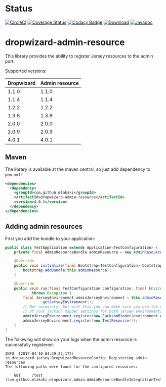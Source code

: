 # Status
[![CircleCI](https://circleci.com/gh/mtakaki/dropwizard-admin-resource/tree/master.svg?style=svg)](https://circleci.com/gh/mtakaki/dropwizard-admin-resource/tree/master)
[![Coverage Status](https://coveralls.io/repos/github/mtakaki/dropwizard-admin-resource/badge.svg?branch=master)](https://coveralls.io/github/mtakaki/dropwizard-admin-resource?branch=master)
[![Codacy Badge](https://api.codacy.com/project/badge/Grade/09d257c610bc4aff8022e86e7ab02f90)](https://www.codacy.com/app/mitsuotakaki/dropwizard-admin-resource?utm_source=github.com&amp;utm_medium=referral&amp;utm_content=mtakaki/dropwizard-admin-resource&amp;utm_campaign=Badge_Grade)
[![Download](https://maven-badges.herokuapp.com/maven-central/com.github.mtakaki/dropwizard-admin-resource/badge.svg)](https://maven-badges.herokuapp.com/maven-central/com.github.mtakaki/dropwizard-admin-resource)
[![Javadoc](http://javadoc.io/badge/com.github.mtakaki/dropwizard-admin-resource.svg)](http://www.javadoc.io/doc/com.github.mtakaki/dropwizard-admin-resource)

# dropwizard-admin-resource
This library provides the ability to register Jersey resources to the admin port.

Supported versions:

| Dropwizard  |  Admin resource |
|---|---|
| 1.1.0  | 1.1.0  |
| 1.1.4  | 1.1.4  |
| 1.2.2  | 1.2.2  |
| 1.3.8  | 1.3.8  |
| 2.0.0  | 2.0.0  |
| 2.0.9  | 2.0.9  |
| 4.0.1  | 4.0.1  |

## Maven

The library is available at the maven central, so just add dependency to `pom.xml`:

```xml
<dependencies>
  <dependency>
    <groupId>com.github.mtakaki</groupId>
    <artifactId>dropwizard-admin-resource</artifactId>
    <version>4.0.1</version>
  </dependency>
</dependencies>
```

## Adding admin resources

First you add the bundle to your application:
```java
public class TestApplication extends Application<TestConfiguration> {
    private final AdminResourceBundle adminResource = new AdminResourceBundle();

    @Override
    public void initialize(final Bootstrap<TestConfiguration> bootstrap) {
        bootstrap.addBundle(this.adminResource);
    }

    @Override
    public void run(final TestConfiguration configuration, final Environment environment)
            throws Exception {
        final JerseyEnvironment adminJerseyEnvironment = this.adminResourceBundle
                .getJerseyEnvironment();
        // Not necessary, but with this you can make sure you use the same settings
        // of your jackson mapper settings for both jersey environments.
        adminJerseyEnvironment.register(new JacksonBinder(environment.getObjectMapper()));
        adminJerseyEnvironment.register(new TestResource());
    }
}
```

The following will show on your logs when the admin resource is successfully registered:

```
INFO  [2017-04-10 04:39:22,177] io.dropwizard.jersey.DropwizardResourceConfig: Registering admin resources
The following paths were found for the configured resources:

    GET     /test (com.github.mtakaki.dropwizard.admin.AdminResourceBundleIntegrationTest.TestResource)

```
